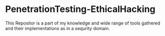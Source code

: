# PenetrationTesting-EthicalHacking
This Repositor is a part of my knowledge and wide range of tools gathered and their implementations as in a sequrity domain.

